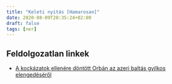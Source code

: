 ```yaml
---
title: "Keleti nyitás [Hamarosan]"
date: 2020-08-09T20:35:24+02:00
draft: false
tags: [ner]
---
```


## Feldolgozatlan linkek

- [A kockázatok ellenére döntött Orbán az azeri baltás gyilkos elengedéséről](https://www.origo.hu/itthon/20120911-orban-viktor-dontese-volt-az-azeri-baltas-gyilkos-kiadatasa.html)